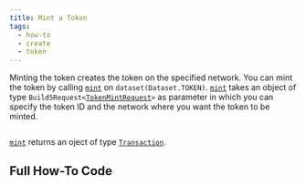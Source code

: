 ```yaml
---
title: Mint a Token
tags:
  - how-to
  - create
  - token
---
```


Minting the token creates the token on the specified network. You can mint the token by calling [`mint`](../../../reference-api/classes/TokenDataset#mint) on `dataset(Dataset.TOKEN)`. [`mint`](../../../reference-api/classes/TokenDataset#mint) takes an object of type `Build5Request<`[`TokenMintRequest`](../../../reference-api/interfaces/TokenMintRequest.md)`>` as parameter in which you can specify the token ID and the network where you want the token to be minted.

```tsx file=../../../../../packages/sdk/examples/token/https/mint.ts#L17-L31
```

[`mint`](../../../reference-api/classes/TokenDataset#mint) returns an oject of type [`Transaction`](../../../reference-api/interfaces/Transaction.md).

## Full How-To Code

```tsx file=../../../../../packages/sdk/examples/token/https/mint.ts
```
